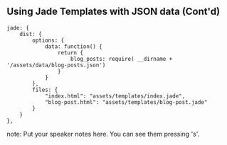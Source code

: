 ##  Using Jade Templates with JSON data (Cont'd)

    jade: {
        dist: {
            options: {
                data: function() {
                    return {
                        blog_posts: require( __dirname + '/assets/data/blog-posts.json')
                    }
                }
            },
            files: {
                "index.html": "assets/templates/index.jade",
                "blog-post.html": "assets/templates/blog-post.jade"
            }
        }
    },

note:
    Put your speaker notes here.
    You can see them pressing 's'.
